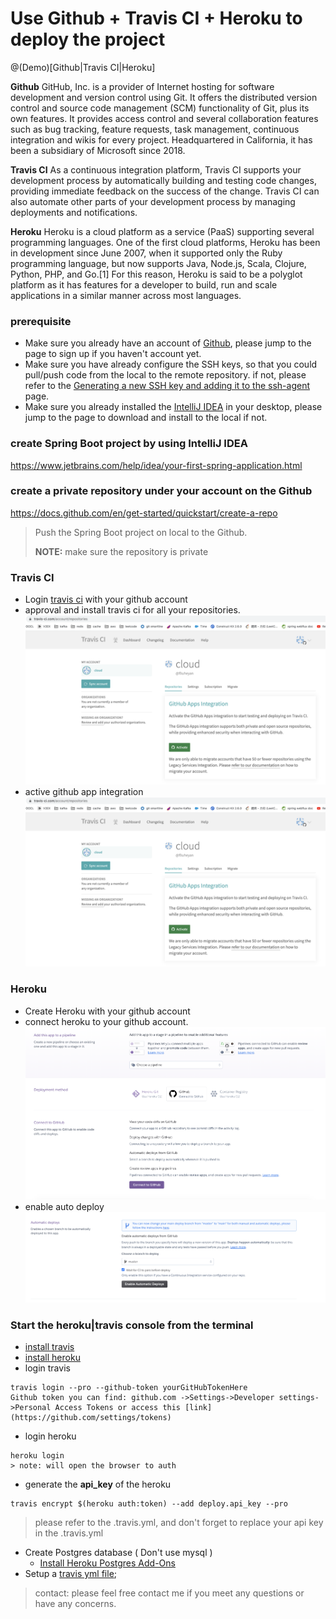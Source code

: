 # Use Github + Travis CI + Heroku to deploy the project

@(Demo)[Github|Travis CI|Heroku]

**Github** GitHub, Inc. is a provider of Internet hosting for software development and version control using Git. It offers the distributed version control and source code management (SCM) functionality of Git, plus its own features. It provides access control and several collaboration features such as bug tracking, feature requests, task management, continuous integration and wikis for every project. Headquartered in California, it has been a subsidiary of Microsoft since 2018.

**Travis CI** As a continuous integration platform, Travis CI supports your development process by automatically building and testing code changes, providing immediate feedback on the success of the change. Travis CI can also automate other parts of your development process by managing deployments and notifications.

**Heroku** Heroku is a cloud platform as a service (PaaS) supporting several programming languages. One of the first cloud platforms, Heroku has been in development since June 2007, when it supported only the Ruby programming language, but now supports Java, Node.js, Scala, Clojure, Python, PHP, and Go.[1] For this reason, Heroku is said to be a polyglot platform as it has features for a developer to build, run and scale applications in a similar manner across most languages.

### prerequisite
- Make sure you already have an account of [Github](https://github.com), please jump to the page to sign up if you haven't account yet.
- Make sure you have already configure the SSH keys, so that you could pull/push code from the local to the remote repository.  if not, please refer to the [Generating a new SSH key and adding it to the ssh-agent](https://docs.github.com/en/github/authenticating-to-github/connecting-to-github-with-ssh/generating-a-new-ssh-key-and-adding-it-to-the-ssh-agent) page.
- Make sure you already installed the [IntelliJ IDEA](https://www.jetbrains.com/idea/download) in your desktop,  please jump to the page to download and install to the local if not.


### create Spring Boot project by using IntelliJ IDEA
https://www.jetbrains.com/help/idea/your-first-spring-application.html

### create a private repository under your account on the Github
https://docs.github.com/en/get-started/quickstart/create-a-repo
> Push the Spring Boot project on local to the Github.
>
>**NOTE:** make sure the repository is private

### Travis CI
- Login [travis ci](https://travis-ci.com/) with your github account
- approval and install travis ci for all your repositories.
  ![](images/active.png)
- active github app integration
  ![](images/active.png)

### Heroku
- Create Heroku with your github account
- connect heroku to your github account.
  ![](images/connect_to_github.png)
- enable auto deploy
  ![](images/enable_auto_deploy.png)

### Start the heroku|travis console from the terminal
- [install travis](https://github.com/travis-ci/travis.rb#installation)
- [install heroku](https://devcenter.heroku.com/articles/heroku-cli)
- login travis
```
travis login --pro --github-token yourGitHubTokenHere
Github token you can find: github.com ->Settings->Developer settings->Personal Access Tokens or access this [link](https://github.com/settings/tokens)
```
- login heroku
```
heroku login
> note: will open the browser to auth
```
- generate the **api_key** of the heroku
```
travis encrypt $(heroku auth:token) --add deploy.api_key --pro
```
> please refer to the .travis.yml, and don't forget to replace your api key in the .travis.yml

* Create Postgres database ( Don't use mysql )
    * [Install Heroku Postgres Add-Ons](https://github.com/qicaisheng/heroku-spring-demo/blob/master/document/install-heroku-postgres-add-ons.md)
* Setup a [travis yml file](https://docs.travis-ci.com/user/deployment/heroku/);

> contact: please feel free contact me if you meet any questions or have any concerns.
